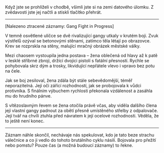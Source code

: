 Když jste se prohlíželi v chodbě, všimli jste si na zemi datového úlomku. Z zvědavosti jste jej načtli a stiskli tlačítko přehrát.

---

[Nalezeno ztracené záznamy: Gang Fight in Progress]

V temně osvětlené uličce se dvě rivalizující gangy utkaly v krutém boji. Zvuk výstřelů ozýval se betonovými stěnami, zatímco těla létají po obrazovce. Krev se rozprskla na stěny, malující mračný obrázek městské války.

Mezi chaosem vystoupila jedna postava – žena oblečená od hlavy až k patě v lesklé stříbrné zbroji, držící dvojici pistolí s fatální přesností. Rychle se pohybovala skrz dým a trosky, likvidující nepřátele vlevo i vpravo bez potu na čele.

Jak se boj zesiloval, žena zdála být stále sebevědomější, téměř neporazitelná. Její oči zářící rozhodností, jak se probojovala k vůdci protivníka. S finálním výbuchem rychlosti překonala vzdálenost a zasáhla mu do hrudního pánve.

S vítězoslavným řevem se žena otočila právě včas, aby viděla dalšího člena její vlastní gangy padnout za obětí přesně umístěného střelby z odpalovače. Její tvář na chvíli ztuhla před návratem k její ocelové rozhodnosti. Věděla, že to ještě není konec.

---

Záznam náhle skončil, nechávaje nás spekulovat, kdo je tato beze strachu válečnice a co ji vedlo do tohoto brutálního cyklu násilí. Bojovala pro přežití nebo pomstu? Pouze čas (a možná budoucí záznamy) to řekne.
